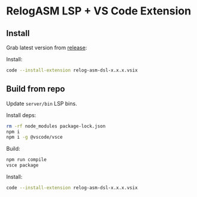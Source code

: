 # RelogASM LSP + VS Code Extension

## Install

Grab latest version from [release](https://github.com/relogrun/relog-asm-vscode/releases/latest):

Install:
  
```bash
code --install-extension relog-asm-dsl-x.x.x.vsix
```

## Build from repo

Update `server/bin` LSP bins.

Install deps:

```bash
rm -rf node_modules package-lock.json
npm i
npm i -g @vscode/vsce
```

Build:

```bash
npm run compile  
vsce package     
```

Install:

```bash
code --install-extension relog-asm-dsl-x.x.x.vsix
```
